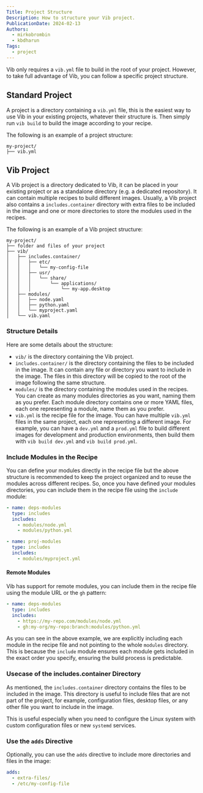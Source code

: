 ```yaml
---
Title: Project Structure
Description: How to structure your Vib project.
PublicationDate: 2024-02-13
Authors:
  - mirkobrombin
  - kbdharun
Tags:
  - project
---
```


Vib only requires a `vib.yml` file to build in the root of your project. However, to take full advantage of Vib, you can follow a specific project structure.

## Standard Project

A project is a directory containing a `vib.yml` file, this is the easiest way to use Vib in your existing projects, whatever their structure is. Then simply run `vib build` to build the image according to your recipe.

The following is an example of a project structure:

```plaintext
my-project/
├── vib.yml
```

## Vib Project

A Vib project is a directory dedicated to Vib, it can be placed in your existing project or as a standalone directory (e.g. a dedicated repository). It can contain multiple recipes to build different images. Usually, a Vib project also contains a `includes.container` directory with extra files to be included in the image and one or more directories to store the modules used in the recipes.

The following is an example of a Vib project structure:

```plaintext
my-project/
├── folder and files of your project
├── vib/
│   ├── includes.container/
│   │   ├── etc/
│   │   │   └── my-config-file
│   │   ├── usr/
│   │   │   └── share/
│   │   │       └── applications/
│   │   │           └── my-app.desktop
│   ├── modules/
│   │   ├── node.yaml
│   │   ├── python.yaml
│   │   └── myproject.yaml
│   └── vib.yaml
```

### Structure Details

Here are some details about the structure:

- `vib/` is the directory containing the Vib project.
- `includes.container/` is the directory containing the files to be included in the image. It can contain any file or directory you want to include in the image. The files in this directory will be copied to the root of the image following the same structure.
- `modules/` is the directory containing the modules used in the recipes. You can create as many modules directories as you want, naming them as you prefer. Each module directory contains one or more YAML files, each one representing a module, name them as you prefer.
- `vib.yml` is the recipe file for the image. You can have multiple `vib.yml` files in the same project, each one representing a different image. For example, you can have a `dev.yml` and a `prod.yml` file to build different images for development and production environments, then build them with `vib build dev.yml` and `vib build prod.yml`.

### Include Modules in the Recipe

You can define your modules directly in the recipe file but the above structure is recommended to keep the project organized and to reuse the modules across different recipes. So, once you have defined your modules directories, you can include them in the recipe file using the `include` module:

```yml
- name: deps-modules
  type: includes
  includes:
    - modules/node.yml
    - modules/python.yml

- name: proj-modules
  type: includes
  includes:
    - modules/myproject.yml
```

#### Remote Modules

Vib has support for remote modules, you can include them in the recipe file using the module URL or the `gh` pattern:

```yml
- name: deps-modules
  type: includes
  includes:
    - https://my-repo.com/modules/node.yml
    - gh:my-org/my-repo:branch:modules/python.yml
```

As you can see in the above example, we are explicitly including each module in the recipe file and not pointing to the whole `modules` directory. This is because the `include` module ensures each module gets included in the exact order you specify, ensuring the build process is predictable.

### Usecase of the includes.container Directory

As mentioned, the `includes.container` directory contains the files to be included in the image. This directory is useful to include files that are not part of the project, for example, configuration files, desktop files, or any other file you want to include in the image.

This is useful especially when you need to configure the Linux system with custom configuration files or new `systemd` services.

### Use the `adds` Directive

Optionally, you can use the `adds` directive to include more directories and files in the image:

```yml
adds:
  - extra-files/
  - /etc/my-config-file
```
